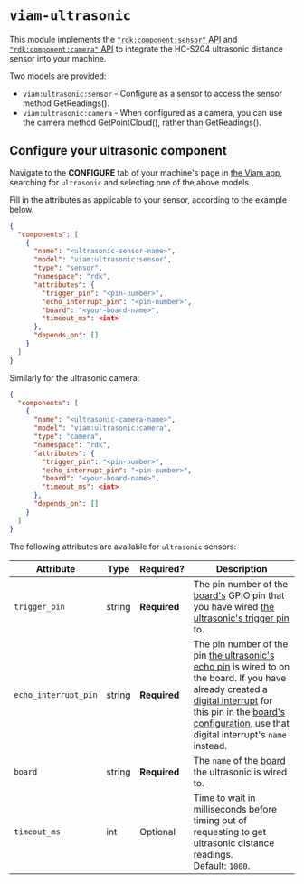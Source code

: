 # `viam-ultrasonic`

This module implements the [`"rdk:component:sensor"` API](https://docs.viam.com/components/sensor/) and [`"rdk:component:camera"` API](https://docs.viam.com/components/camera/) to integrate the HC-S204 ultrasonic distance sensor into your machine.

Two models are provided:
* `viam:ultrasonic:sensor` - Configure as a sensor to access the sensor method GetReadings().
* `viam:ultrasonic:camera` - When configured as a camera, you can use the camera method GetPointCloud(), rather than GetReadings().

## Configure your ultrasonic component

Navigate to the **CONFIGURE** tab of your machine's page in [the Viam app](https://app.viam.com), searching for `ultrasonic` and selecting one of the above models.

Fill in the attributes as applicable to your sensor, according to the example below.

```json
{
  "components": [
    {
      "name": "<ultrasonic-sensor-name>",
      "model": "viam:ultrasonic:sensor",
      "type": "sensor",
      "namespace": "rdk",
      "attributes": {
        "trigger_pin": "<pin-number>",
        "echo_interrupt_pin": "<pin-number>",
        "board": "<your-board-name>",
        "timeout_ms": <int>
      },
      "depends_on": []
    }
  ]
}
```

Similarly for the ultrasonic camera:
```json
{
  "components": [
    {
      "name": "<ultrasonic-camera-name>",
      "model": "viam:ultrasonic:camera",
      "type": "camera",
      "namespace": "rdk",
      "attributes": {
        "trigger_pin": "<pin-number>",
        "echo_interrupt_pin": "<pin-number>",
        "board": "<your-board-name>",
        "timeout_ms": <int>
      },
      "depends_on": []
    }
  ]
}
```

The following attributes are available for `ultrasonic` sensors:

<!-- prettier-ignore -->
| Attribute | Type | Required? | Description |
| --------- | ---- | --------- | ----------- |
| `trigger_pin` | string | **Required** | The pin number of the [board's](https://docs.viam.com/components/board/) GPIO pin that you have wired [the ultrasonic's trigger pin](https://www.sparkfun.com/products/15569) to. |
| `echo_interrupt_pin` | string | **Required** | The pin number of the pin [the ultrasonic's echo pin](https://www.sparkfun.com/products/15569) is wired to on the board. If you have already created a [digital interrupt](https://docs.viam.com/components/board/#digital_interrupts) for this pin in the [board's configuration](https://docs.viam.com/components/board/), use that digital interrupt's `name` instead. |
| `board`  | string | **Required** | The `name` of the [board](https://docs.viam.com/components/board/) the ultrasonic is wired to. |
| `timeout_ms`  | int | Optional | Time to wait in milliseconds before timing out of requesting to get ultrasonic distance readings. <br> Default: `1000`. |
